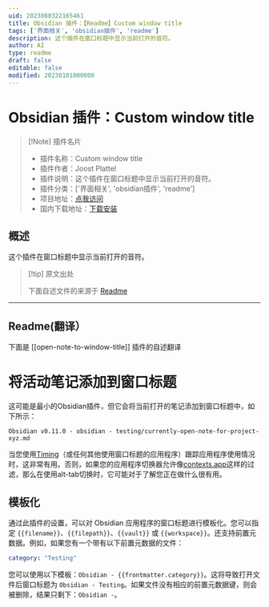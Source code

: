 ```yaml
---
uid: 2023080322165461
title: Obsidian 插件：【Readme】Custom window title
tags: ['界面相关', 'obsidian插件', 'readme']
description: 这个插件在窗口标题中显示当前打开的音符。
author: AI
type: readme
draft: false
editable: false
modified: 20230101000000
---
```


# Obsidian 插件：Custom window title

> [!Note] 插件名片
> - 插件名称：Custom window title
> - 插件作者：Joost Plattel
> - 插件说明：这个插件在窗口标题中显示当前打开的音符。
> - 插件分类：['界面相关', 'obsidian插件', 'readme']
> - 项目地址：[点我访问](https://github.com/jplattel/open-note-to-window-title)
> - 国内下载地址：[下载安装](https://pkmer.cn/products/plugin/pluginMarket/?open-note-to-window-title)

## 概述

这个插件在窗口标题中显示当前打开的音符。



> [!tip] 原文出处
> 
>下面自述文件的来源于 [Readme](https://ghproxy.net/https://raw.githubusercontent.com/jplattel/open-note-to-window-title/main/README.md)
> 

---

## Readme(翻译）

下面是 [[open-note-to-window-title]] 插件的自述翻译


# 将活动笔记添加到窗口标题

这可能是最小的Obsidian插件，但它会将当前打开的笔记添加到窗口标题中，如下所示：

`Obsidian v0.11.0 - obsidian - testing/currently-open-note-for-project-xyz.md`

当您使用[Timing](https://timingapp.com/?lang=en)（或任何其他使用窗口标题的应用程序）跟踪应用程序使用情况时，这非常有用。否则，如果您的应用程序切换器允许像[contexts.app](https://contexts.co/)这样的过滤，那么在使用alt-tab切换时，它可能对于了解您正在做什么很有用。

## 模板化

通过此插件的设置，可以对 Obsidian 应用程序的窗口标题进行模板化。您可以指定 `{{filename}}`、`{{filepath}}`、`{{vault}}` 或 `{{workspace}}`。还支持前置元数据。例如，如果您有一个带有以下前置元数据的文件：

```yaml
category: "Testing"
```

您可以使用以下模板：`Obsidian - {{frontmatter.category}}`。这将导致打开文件后窗口标题为 `Obsidian - Testing`。如果文件没有相应的前置元数据键，则会被删除，结果只剩下：`Obsidian -`。



